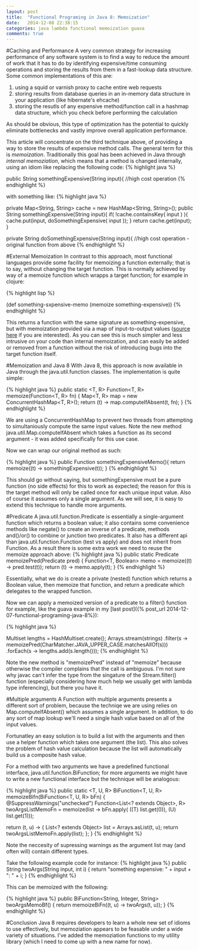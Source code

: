 ```yaml
---
layout: post
title:  "Functional Programing in Java 8: Memoization"
date:   2014-12-08 22:38:15
categories: java lambda functional memoization guava
comments: true
---
```


#Caching and Performance
A very common strategy for increasing performance of any software system is to find a way to reduce the amount of work that it has to do by identifying expensive/time consuming operations and storing the results from them in a fast-lookup data structure.  Some common implementations of this are:

1. using a squid or varnish proxy to cache entire web requests
1. storing results from database queries in an in-memory data structure in your application (like hibernate's ehcache) 
1. storing the resutls of any expensive method/function call in a hashmap data structure, which you check before performing the calculation

As should be obvious, this type of optimization has the potential to quickly eliminate bottlenecks and vastly improve overall application performance.

This article will concentrate on the third technique above, of providing a way to store the results of expensive method calls. The general term for this is *memoization*.  Traditionally this goal has been achieved in Java through *internal memoziation*, which means that a method is changed internally, using an idiom like replacing the following code: 
{% highlight java %}

public String somethingExpensive(String input){
   //high cost operation
{% endhighlight %}

with something like:
{% highlight java %}

private Map<String, String> cache = new HashMap<String, String>();
public String somethingExpensive(String input){
  if( !cache.containsKey( input ) ){
     cache.put(input, doSomethingExpensive( input ));
  }
  return cache.get(input);
}


private String doSomethingExpensive(String input){
  //high cost operation - original function from above
{% endhighlight %}

#External Memoization
In contrast to this approach, most functional languages provide some facility for memoizing a function externally; that is to say, without changing the target function.  This is normally achieved by way of a memoize function which wrapps a target function; for example in clojure:

{% highlight lisp %}

(def something-sxpensive-memo
   (memoize something-expensive)) 
{% endhighlight %}

This returns a function with the same signature as something-expensive, but with memoization provided via a map of input-to-output values ([source here](https://github.com/clojure/clojure/blob/028af0e0b271aa558ea44780e5d951f4932c7842/src/clj/clojure/core.clj#L5834) if you are interested).  As you can see this is much simpler and less intrusive on your code than internal memoization, and can easily be added or removed from a function without the risk of introducing bugs into the target function itself.

#Memoization and Java 8
With Java 8, this approach is now available in Java through the java.util.function classes.  The implementation is quite simple:

{% highlight java %}
public static <T, R> Function<T, R> memoize(Function<T, R> fn) {
   Map<T, R> map = new ConcurrentHashMap<T, R>();
   return (t) -> map.computeIfAbsent(t, fn);
}
{% endhighlight %}

We are using a ConcurrentHashMap to prevent two threads from attempting to simultaniously compute the same input values.  Note the new method java.util.Map.computeIfAbsent which takes a function as its second argument - it was added specifically for this use case.

Now we can wrap our original method as such:

{% highlight java %}
public Function somethingExpensiveMemo(){
  return memoize((t) -> somethingExpensive(t));
}
{% endhighlight %}

This should go without saying, but somethingExpensive must be a pure function (no side effects) for this to work as expected; the reason for this is the target method will only be called once for each unique input value. Also of course it assumes only a single argument.  As we will see, it is easy to extend this technique to handle more arguments.

#Predicate
A java.util.function.Predicate is essentially a single-argument function which returns a boolean value; it also contains some convenience methods like negate() to create an inverse of a predicate, methods and()/or() to combine or junction two predicates.  It also has a different api than java.util.function.Function (test vs apply) and does not inherit from Function.  As a result there is some extra work we need to reuse the memoize approach above:
{% highlight java %}
public static <T> Predicate<T> memoizePred(Predicate<T> pred) {
   Function<T, Boolean> memo = memoize((t) -> pred.test(t));
   return (t) -> memo.apply(t);
}
{% endhighlight %}

Essentially, what we do is create a private (nested) function which returns a Boolean value, then memoize that function, and return a predicate which delegates to the wrapped function.

Now we can apply a memoized version of a predicate to a filter() function for example, like the guava example in my [last post]({% post_url 2014-12-07-functional-programing-java-8%}):

{% highlight java %}

Multiset<Integer> lengths = HashMultiset.create();
Arrays.stream(strings)
   .filter(s -> memoizePred(CharMatcher.JAVA_UPPER_CASE.matchesAllOf(s)))
   .forEach(s -> lengths.add(s.length()));
{% endhighlight %}

Note the new method is "memoizePred" instead of "memoize" because otherwise the compiler complains that the call is ambiguous.  I'm not sure why javac can't infer the type from the singature of the Stream.filter() function (especially considering how much help we usually get with lambda type inferencing), but there you have it.

#Multiple arguments
A Function with multiple arguments presents a different sort of problem, because the techniqe we are using relies on Map.computeIfAbsent() which assumes a single argument.  In addition, to do any sort of map lookup we'll need a single hash value based on all of the input values.

Fortunatley an easy solution is to build a list with the arguments and then use a helper function which takes one argument (the list).  This also solves the problem of hash value calculation because the list will automatically build us a composite hash value.

For a method with two arguments we have a predefined functional interface, java.util.function.BiFunction; for more arguments we might have to write a new functional interface but the technique will be analogous:

{% highlight java %}
public static <T, U, R> BiFunction<T, U, R> memoizeBifn(BiFunction<T, U, R> bFn) {
   @SuppressWarnings("unchecked")
   Function<List<? extends Object>, R> twoArgsListMemoFn = memoize(list -> bFn.apply(
      ((T) list.get(0)), (U) list.get(1)));
   
   return (t, u) -> {
      List<? extends Object> list = Arrays.asList(t, u);
      return twoArgsListMemoFn.apply(list);
   };
}
{% endhighlight %}

Note the neccesity of supressing warnings as the argument list may (and often will) contain different types.

Take the following example code for instance:
{% highlight java %}
public String twoArgs(String input, int i) {
   return "something expensive: " + input + ": " + i;
}
{% endhighlight %}

This can be memoized with the following:

{% highlight java %}
public BiFunction<String, Integer, String> twoArgsMemoBf() {
   return memoizeBiFn((t, u) -> twoArgs(t, u));
} 
{% endhighlight %}

#Conclusion
Java 8 requires developers to learn a whole new set of idioms to use effectively, but memoziation appears to be feasable under a wide variety of situations.  I've added the memoziation functions to my utility library (which I need to come up with a new name for now). 
